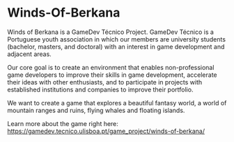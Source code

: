# Winds-Of-Berkana

Winds of Berkana is a GameDev Técnico Project. GameDev Técnico is a Portuguese youth association in which our members are university students (bachelor, masters, and doctoral) with an interest in game development and adjacent areas. 

Our core goal is to create an environment that enables non-professional game developers to improve their skills in game development, accelerate their ideas with other enthusiasts, and to participate in projects with established institutions and companies to improve their portfolio.

We want to create a game that explores a beautiful fantasy world, a world of mountain ranges and ruins, flying whales and floating islands.

Learn more about the game right here: https://gamedev.tecnico.ulisboa.pt/game_project/winds-of-berkana/

